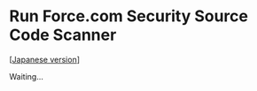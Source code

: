 Run Force.com Security Source Code Scanner
===========================================
\[[Japanese version](README_ja.md)\]

Waiting...
